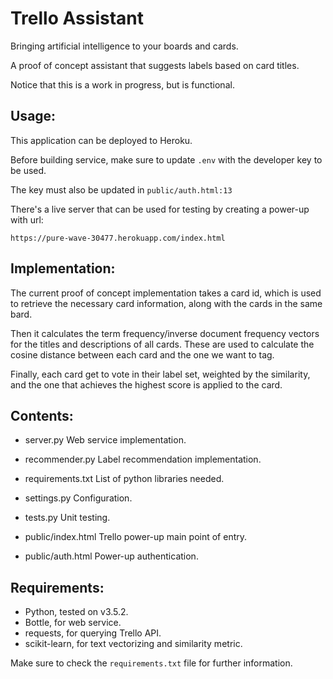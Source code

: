 Trello Assistant
================

Bringing artificial intelligence to your boards and cards.

A proof of concept assistant that suggests labels based on card titles.

Notice that this is a work in progress, but is functional.

Usage:
------

This application can be deployed to Heroku.

Before building service, make sure to update `.env` with
the developer key to be used.

The key must also be updated in `public/auth.html:13`

There's a live server that can be used for testing by creating a power-up
with url:
```
https://pure-wave-30477.herokuapp.com/index.html
```

Implementation:
---------------

The current proof of concept implementation takes a card id, which is used to
retrieve the necessary card information, along with the cards in the same
bard.

Then it calculates the term frequency/inverse document frequency vectors
for the titles and descriptions of all cards. These are used to calculate
the cosine distance between each card and the one we want to tag.

Finally, each card get to vote in their label set, weighted by the similarity,
and the one that achieves the highest score is applied to the card.

Contents:
---------

+ server.py
    Web service implementation.

+ recommender.py
    Label recommendation implementation.

+ requirements.txt
    List of python libraries needed.

+ settings.py
    Configuration.

+ tests.py
    Unit testing.

+ public/index.html
    Trello power-up main point of entry.

+ public/auth.html
    Power-up authentication.


Requirements:
-------------

+ Python, tested on v3.5.2.
+ Bottle, for web service.
+ requests, for querying Trello API.
+ scikit-learn, for text vectorizing and similarity metric.

Make sure to check the `requirements.txt` file for further information.
